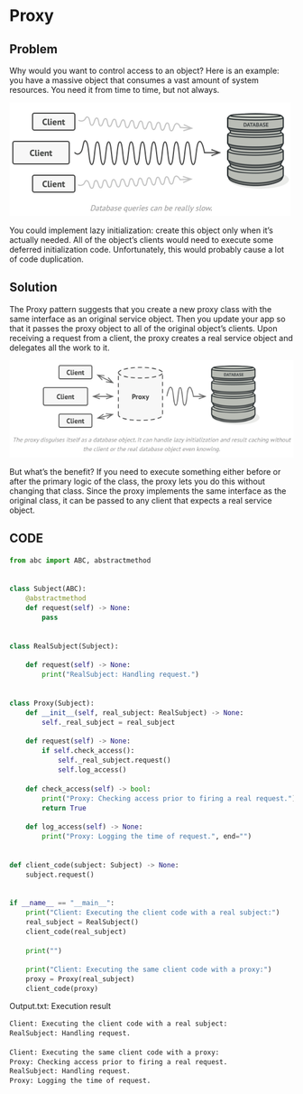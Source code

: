# Proxy


## Problem
Why would you want to control access to an object? Here is an example: you have a massive object that consumes a vast amount of system resources. You need it from time to time, but not always.

![proxy_1](images/proxy_1.png)

You could implement lazy initialization: create this object only when it’s actually needed. All of the object’s clients would need to execute some deferred initialization code. Unfortunately, this would probably cause a lot of code duplication.


## Solution
The Proxy pattern suggests that you create a new proxy class with the same interface as an original service object. Then you update your app so that it passes the proxy object to all of the original object’s clients. Upon receiving a request from a client, the proxy creates a real service object and delegates all the work to it.


![proxy_2](images/proxy_2.png)

But what’s the benefit? If you need to execute something either before or after the primary logic of the class, the proxy lets you do this without changing that class. Since the proxy implements the same interface as the original class, it can be passed to any client that expects a real service object.

## CODE
```python
from abc import ABC, abstractmethod


class Subject(ABC):
    @abstractmethod
    def request(self) -> None:
        pass


class RealSubject(Subject):

    def request(self) -> None:
        print("RealSubject: Handling request.")


class Proxy(Subject):
    def __init__(self, real_subject: RealSubject) -> None:
        self._real_subject = real_subject

    def request(self) -> None:
        if self.check_access():
            self._real_subject.request()
            self.log_access()

    def check_access(self) -> bool:
        print("Proxy: Checking access prior to firing a real request.")
        return True

    def log_access(self) -> None:
        print("Proxy: Logging the time of request.", end="")


def client_code(subject: Subject) -> None:
    subject.request()


if __name__ == "__main__":
    print("Client: Executing the client code with a real subject:")
    real_subject = RealSubject()
    client_code(real_subject)

    print("")

    print("Client: Executing the same client code with a proxy:")
    proxy = Proxy(real_subject)
    client_code(proxy)
``` 

 Output.txt: Execution result
```bash
Client: Executing the client code with a real subject:
RealSubject: Handling request.

Client: Executing the same client code with a proxy:
Proxy: Checking access prior to firing a real request.
RealSubject: Handling request.
Proxy: Logging the time of request.
```
